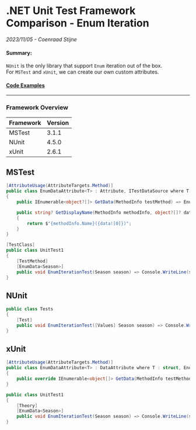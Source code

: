 # .NET Unit Test Framework Comparison - Enum Iteration
*2023/11/05 - Coenraad Stijne*  

#### Summary:  
`NUnit` is the only library that support `Enum` iteration out of the box.  
For `MSTest` and `xUnit`, we can create our own custom attributes.

#### [Code Examples](https://github.com/CoenraadS/CoenraadS.github.io/tree/main/1/src)

---

### Framework Overview

| Framework | Version | 
| --------- | ------- | 
| MSTest    | 3.1.1   | 
| NUnit     | 4.5.0   | 
| xUnit     | 2.6.1   | 

## MSTest

```csharp
[AttributeUsage(AttributeTargets.Method)]
public class EnumDataAttribute<T> : Attribute, ITestDataSource where T : struct, Enum
{
    public IEnumerable<object?[]> GetData(MethodInfo testMethod) => Enum.GetValues<T>().Select(e => new object[] { e });

    public string? GetDisplayName(MethodInfo methodInfo, object?[]? data)
    {
        return $"{methodInfo.Name}({data![0]})";
    }
}

[TestClass]
public class UnitTest1
{
    [TestMethod]
    [EnumData<Season>]
    public void EnumIterationTest(Season season) => Console.WriteLine(season);
}
```

## NUnit

```csharp
public class Tests
{
    [Test]
    public void EnumIterationTest([Values] Season season) => Console.WriteLine(season);
}
```

## xUnit

```csharp
[AttributeUsage(AttributeTargets.Method)]
public class EnumDataAttribute<T> : DataAttribute where T : struct, Enum
{
    public override IEnumerable<object[]> GetData(MethodInfo testMethod) => Enum.GetValues<T>().Select(e => new object[] { e });
}

public class UnitTest1
{
    [Theory]
    [EnumData<Season>]
    public void EnumIterationTest(Season season) => Console.WriteLine(season);
}
```